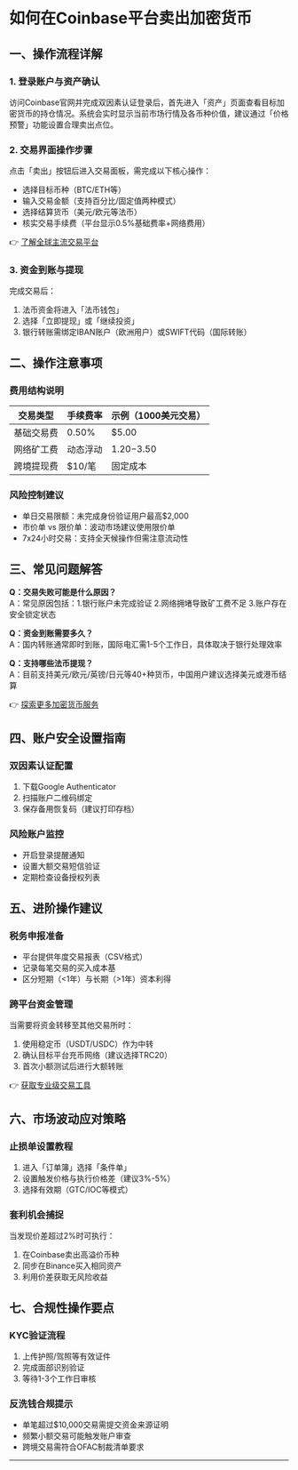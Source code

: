 # 如何在Coinbase平台卖出加密货币

## 一、操作流程详解

### 1. 登录账户与资产确认
访问Coinbase官网并完成双因素认证登录后，首先进入「资产」页面查看目标加密货币的持仓情况。系统会实时显示当前市场行情及各币种价值，建议通过「价格预警」功能设置合理卖出点位。

### 2. 交易界面操作步骤
点击「卖出」按钮后进入交易面板，需完成以下核心操作：
- 选择目标币种（BTC/ETH等）
- 输入交易金额（支持百分比/固定值两种模式）
- 选择结算货币（美元/欧元等法币）
- 核实交易手续费（平台显示0.5%基础费率+网络费用）

👉 [了解全球主流交易平台](https://bit.ly/okx_welcome)

### 3. 资金到账与提现
完成交易后：
1. 法币资金将进入「法币钱包」
2. 选择「立即提现」或「继续投资」
3. 银行转账需绑定IBAN账户（欧洲用户）或SWIFT代码（国际转账）

## 二、操作注意事项

### 费用结构说明
| 交易类型       | 手续费率       | 示例（1000美元交易） |
|----------------|----------------|----------------------|
| 基础交易费     | 0.50%          | $5.00                |
| 网络矿工费     | 动态浮动       | $1.20-$3.50          |
| 跨境提现费     | $10/笔         | 固定成本             |

### 风险控制建议
- 单日交易限额：未完成身份验证用户最高$2,000
- 市价单 vs 限价单：波动市场建议使用限价单
- 7x24小时交易：支持全天候操作但需注意流动性

## 三、常见问题解答

**Q：交易失败可能是什么原因？**  
A：常见原因包括：1.银行账户未完成验证 2.网络拥堵导致矿工费不足 3.账户存在安全锁定状态

**Q：资金到账需要多久？**  
A：国内转账通常即时到账，国际电汇需1-5个工作日，具体取决于银行处理效率

**Q：支持哪些法币提现？**  
A：目前支持美元/欧元/英镑/日元等40+种货币，中国用户建议选择美元或港币结算

👉 [探索更多加密货币服务](https://bit.ly/okx_welcome)

## 四、账户安全设置指南

### 双因素认证配置
1. 下载Google Authenticator
2. 扫描账户二维码绑定
3. 保存备用恢复码（建议打印存档）

### 风险账户监控
- 开启登录提醒通知
- 设置大额交易短信验证
- 定期检查设备授权列表

## 五、进阶操作建议

### 税务申报准备
- 平台提供年度交易报表（CSV格式）
- 记录每笔交易的买入成本基
- 区分短期（<1年）与长期（>1年）资本利得

### 跨平台资金管理
当需要将资金转移至其他交易所时：
1. 使用稳定币（USDT/USDC）作为中转
2. 确认目标平台充币网络（建议选择TRC20）
3. 首次小额测试后进行大额转账

👉 [获取专业级交易工具](https://bit.ly/okx_welcome)

## 六、市场波动应对策略

### 止损单设置教程
1. 进入「订单簿」选择「条件单」
2. 设置触发价格与执行价格差（建议3%-5%）
3. 选择有效期（GTC/IOC等模式）

### 套利机会捕捉
当发现价差超过2%时可执行：
1. 在Coinbase卖出高溢价币种
2. 同步在Binance买入相同资产
3. 利用价差获取无风险收益

## 七、合规性操作要点

### KYC验证流程
1. 上传护照/驾照等有效证件
2. 完成面部识别验证
3. 等待1-3个工作日审核

### 反洗钱合规提示
- 单笔超过$10,000交易需提交资金来源证明
- 频繁小额交易可能触发账户审查
- 跨境交易需符合OFAC制裁清单要求

---
